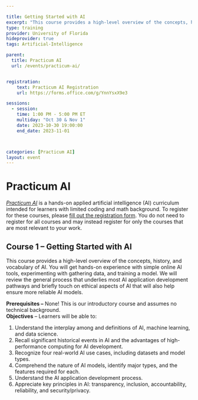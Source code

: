 ```yaml
---

title: Getting Started with AI
excerpt: "This course provides a high-level overview of the concepts, history, and vocabulary of AI. You will get hands-on experience with simple online AI tools, experimenting with gathering data, and training a model." 
type: training
provider: University of Florida
hideprovider: true
tags: Artificial-Intelligence

parent: 
  title: Practicum AI
  url: /events/practicum-ai/


registration:
    text: Practicum AI Registration
    url: https://forms.office.com/g/YnnYsxX9e3

sessions: 
  - session:
    time: 1:00 PM - 5:00 PM ET
    multiday: "Oct 30 & Nov 1"
    date: 2023-10-30 19:00:00
    end_date: 2023-11-01



categories: [Practicum AI] 
layout: event
---
```


# Practicum AI

[*Practicum AI*](/training/practicum-ai) is a hands-on applied artificial intelligence (AI) curriculum intended for learners with limited coding and math background. To register for these courses, please [fill out the registration form](https://forms.office.com/g/YnnYsxX9e3). You do not need to register for all courses and may instead register for only the courses that are most relevant to your work. 

## Course 1 – Getting Started with AI

This course provides a high-level overview of the concepts, history, and vocabulary of AI. You will get hands-on experience with simple online AI tools, experimenting with gathering data, and training a model. We will review the general process that underlies most AI application development pathways and briefly touch on ethical aspects of AI that will also help ensure more reliable AI models.  

**Prerequisites –** None! This is our introductory course and assumes no technical background.  
**Objectives** – Learners will be able to:
1.	Understand the interplay among and definitions of AI, machine learning, and data science.
1.	Recall significant historical events in AI and the advantages of high-performance computing for AI development.
1.	Recognize four real-world AI use cases, including datasets and model types.
1.	Comprehend the nature of AI models, identify major types, and the features required for each.
1.	Understand the AI application development process.
1.	Appreciate key principles in AI: transparency, inclusion, accountability, reliability, and security/privacy.